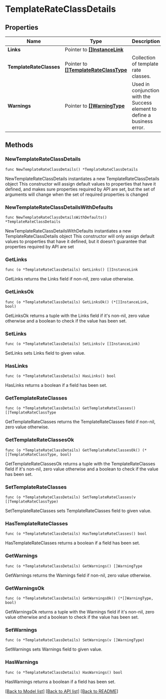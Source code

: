 # TemplateRateClassDetails

## Properties

Name | Type | Description | Notes
------------ | ------------- | ------------- | -------------
**Links** | Pointer to [**[]InstanceLink**](InstanceLink.md) |  | [optional] 
**TemplateRateClasses** | Pointer to [**[]TemplateRateClassType**](TemplateRateClassType.md) | Collection of template rate classes. | [optional] 
**Warnings** | Pointer to [**[]WarningType**](WarningType.md) | Used in conjunction with the Success element to define a business error. | [optional] 

## Methods

### NewTemplateRateClassDetails

`func NewTemplateRateClassDetails() *TemplateRateClassDetails`

NewTemplateRateClassDetails instantiates a new TemplateRateClassDetails object
This constructor will assign default values to properties that have it defined,
and makes sure properties required by API are set, but the set of arguments
will change when the set of required properties is changed

### NewTemplateRateClassDetailsWithDefaults

`func NewTemplateRateClassDetailsWithDefaults() *TemplateRateClassDetails`

NewTemplateRateClassDetailsWithDefaults instantiates a new TemplateRateClassDetails object
This constructor will only assign default values to properties that have it defined,
but it doesn't guarantee that properties required by API are set

### GetLinks

`func (o *TemplateRateClassDetails) GetLinks() []InstanceLink`

GetLinks returns the Links field if non-nil, zero value otherwise.

### GetLinksOk

`func (o *TemplateRateClassDetails) GetLinksOk() (*[]InstanceLink, bool)`

GetLinksOk returns a tuple with the Links field if it's non-nil, zero value otherwise
and a boolean to check if the value has been set.

### SetLinks

`func (o *TemplateRateClassDetails) SetLinks(v []InstanceLink)`

SetLinks sets Links field to given value.

### HasLinks

`func (o *TemplateRateClassDetails) HasLinks() bool`

HasLinks returns a boolean if a field has been set.

### GetTemplateRateClasses

`func (o *TemplateRateClassDetails) GetTemplateRateClasses() []TemplateRateClassType`

GetTemplateRateClasses returns the TemplateRateClasses field if non-nil, zero value otherwise.

### GetTemplateRateClassesOk

`func (o *TemplateRateClassDetails) GetTemplateRateClassesOk() (*[]TemplateRateClassType, bool)`

GetTemplateRateClassesOk returns a tuple with the TemplateRateClasses field if it's non-nil, zero value otherwise
and a boolean to check if the value has been set.

### SetTemplateRateClasses

`func (o *TemplateRateClassDetails) SetTemplateRateClasses(v []TemplateRateClassType)`

SetTemplateRateClasses sets TemplateRateClasses field to given value.

### HasTemplateRateClasses

`func (o *TemplateRateClassDetails) HasTemplateRateClasses() bool`

HasTemplateRateClasses returns a boolean if a field has been set.

### GetWarnings

`func (o *TemplateRateClassDetails) GetWarnings() []WarningType`

GetWarnings returns the Warnings field if non-nil, zero value otherwise.

### GetWarningsOk

`func (o *TemplateRateClassDetails) GetWarningsOk() (*[]WarningType, bool)`

GetWarningsOk returns a tuple with the Warnings field if it's non-nil, zero value otherwise
and a boolean to check if the value has been set.

### SetWarnings

`func (o *TemplateRateClassDetails) SetWarnings(v []WarningType)`

SetWarnings sets Warnings field to given value.

### HasWarnings

`func (o *TemplateRateClassDetails) HasWarnings() bool`

HasWarnings returns a boolean if a field has been set.


[[Back to Model list]](../README.md#documentation-for-models) [[Back to API list]](../README.md#documentation-for-api-endpoints) [[Back to README]](../README.md)



